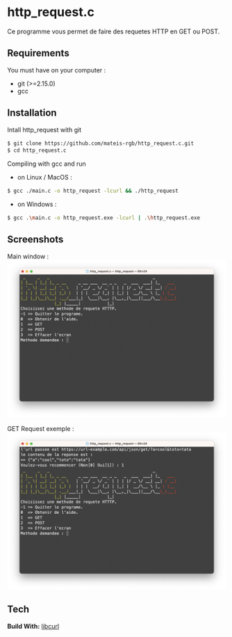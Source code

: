 
# http_request.c

Ce programme vous permet de faire des requetes HTTP en GET ou POST.




## Requirements

You must have on your computer :
  * git (>=2.15.0)
  * gcc

## Installation

Intall http_request with git

```bash
$ git clone https://github.com/mateis-rgb/http_request.c.git
$ cd http_request.c
```

Compiling with gcc and run
* on Linux / MacOS :
```bash
$ gcc ./main.c -o http_request -lcurl && ./http_request
```
* on Windows :
```bash
$ gcc .\main.c -o http_request.exe -lcurl | .\http_request.exe
```


## Screenshots
Main window :
![Main Window](https://raw.githubusercontent.com/mateis-rgb/http_request.c/refs/heads/main/screenshots/main.png)

GET Request exemple :
![GET Request Exemple](https://github.com/mateis-rgb/http_request.c/blob/main/screenshots/get_exemple.png?raw=true)


## Tech

**Build With:** [libcurl](https://curl.se/libcurl/)
